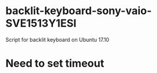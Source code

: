 # backlit-keyboard-sony-vaio-SVE1513Y1ESI
Script for backlit keyboard on Ubuntu 17.10

# Need to set timeout

